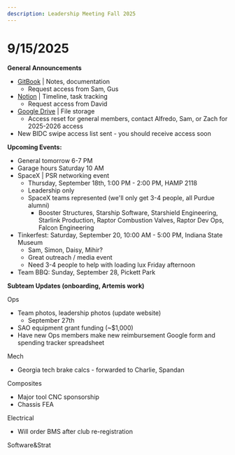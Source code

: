 ```yaml
---
description: Leadership Meeting Fall 2025
---
```


# 9/15/2025

**General Announcements**

* [GitBook](https://app.gitbook.com/o/VgqQpOyMtIqpSG170vlO/s/UuRMvpyeM6qdlkjmzeYV/) | Notes, documentation
  * Request access from Sam, Gus
* [Notion](https://www.notion.so/1e769fc04635804cbf0dc10664dbc7b6?v=1e769fc04635808ab9b1000c6272e030) | Timeline, task tracking
  * Request access from David
* [Google Drive](https://drive.google.com/drive/folders/0AKxDeNG8SvqIUk9PVA) | File storage
  * Access reset for general members, contact Alfredo, Sam, or Zach for 2025-2026 access
* New BIDC swipe access list sent - you should receive access soon



**Upcoming Events:**

* General tomorrow 6-7 PM
* Garage hours Saturday 10 AM
* SpaceX | PSR networking event
  * Thursday, September 18th, 1:00 PM - 2:00 PM, HAMP 2118
  * Leadership only
  * SpaceX teams represented (we'll only get 3-4 people, all Purdue alumni)
    * Booster Structures, Starship Software, Starshield Engineering, Starlink Production, Raptor Combustion Valves, Raptor Dev Ops, Falcon Engineering
* Tinkerfest: Saturday, September 20, 10:00 AM - 5:00 PM, Indiana State Museum
  * Sam, Simon, Daisy, Mihir?
  * Great outreach / media event
  * Need 3-4 people to help with loading lux Friday afternoon
* Team BBQ: Sunday, September 28, Pickett Park



**Subteam Updates (onboarding, Artemis work)**

Ops

* Team photos, leadership photos (update website)
  * September 27th
* SAO equipment grant funding (\~$1,000)
* Have new Ops members make new reimbursement Google form and spending tracker spreadsheet

Mech

* Georgia tech brake calcs - forwarded to Charlie, Spandan

Composites

* Major tool CNC sponsorship
* Chassis FEA

Electrical

* Will order BMS after club re-registration

Software\&Strat



